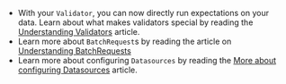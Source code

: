 - With your `Validator`, you can now directly run expectations on your data. Learn about what makes validators special by reading the [Understanding Validators](../../../reference/understanding_validators) article.
- Learn more about `BatchRequest`s by reading the article on [Understanding BatchRequests](/docs/reference/understanding_batch_requests.md)
- Learn more about configuring `Datasources` by reading the [More about configuring Datasources](/docs/reference/more_about_configuring_datasources) article.
